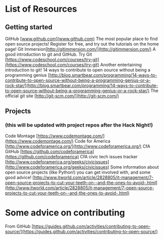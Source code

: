 # List of Resources
## Getting started
GitHub [www.github.com](www.github.com)
  The most popular place to find open source projects! Register for free, and try out the tutorials on the home page!
Git Immersion[http://gitimmersion.com/](http://gitimmersion.com/)
  A good introduction to git and GitHub.
Try Git  [https://www.codeschool.com/courses/try-git](https://www.codeschool.com/courses/try-git)
  Another entertaining introduction to git!
14 ways to contribute to open oource without being a programming genius [http://blog.smartbear.com/programming/14-ways-to-contribute-to-open-source-without-being-a-programming-genius-or-a-rock-star/](http://blog.smartbear.com/programming/14-ways-to-contribute-to-open-source-without-being-a-programming-genius-or-a-rock-star/)
The official git site [http://git-scm.com/](http://git-scm.com/)


## Projects
### (this will be updated with project repos after the Hack Night!)
 Code Montage [https://www.codemontage.com/](https://www.codemontage.com/)
 Code for America [http://www.codeforamerica.org/](http://www.codeforamerica.org/)
   CfA GitHub [https://github.com/codeforamerica](https://github.com/codeforamerica)
   CfA civic tech issues tracker [http://www.codeforamerica.org/geeks/civicissues](http://www.codeforamerica.org/geeks/civicissues)
 Some information about open source projects (like Python!) you can get involved with, and some good advice!
 [http://www.itworld.com/article/2828805/it-management/7-open-source-projects-to-cut-your-teeth-on--and-the-ones-to-avoid-.html](http://www.itworld.com/article/2828805/it-management/7-open-source-projects-to-cut-your-teeth-on--and-the-ones-to-avoid-.html)

# Some advice on contributing
From GitHub [https://guides.github.com/activities/contributing-to-open-source/](https://guides.github.com/activities/contributing-to-open-source/)
